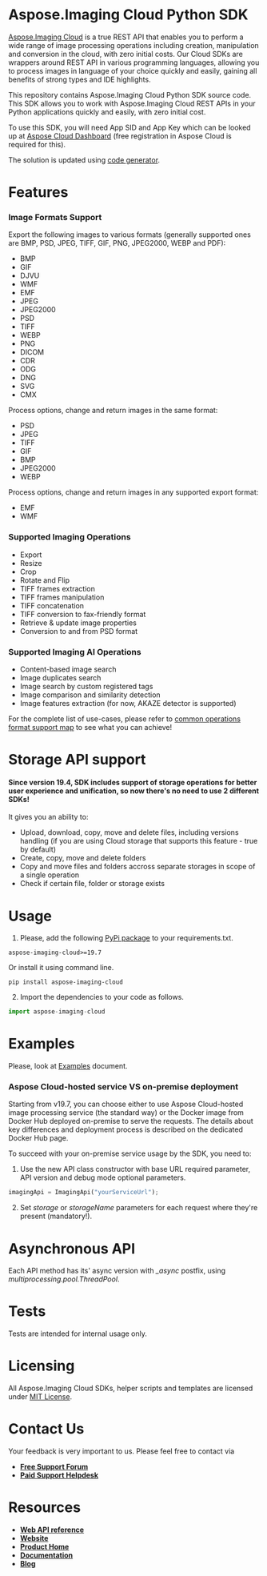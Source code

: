 # Aspose.Imaging Cloud Python SDK 
[Aspose.Imaging Cloud](https://products.aspose.cloud/imaging) is a true REST API that enables you to perform a wide range of image processing operations including creation, manipulation and conversion in the cloud, with zero initial costs. Our Cloud SDKs are wrappers around REST API in various programming languages, allowing you to process images in language of your choice quickly and easily, gaining all benefits of strong types and IDE highlights. 

This repository contains Aspose.Imaging Cloud Python SDK source code. This SDK allows you to work with Aspose.Imaging Cloud REST APIs in your Python applications quickly and easily, with zero initial cost.

To use this SDK, you will need App SID and App Key which can be looked up at [Aspose Cloud Dashboard](https://dashboard.aspose.cloud/#/apps) (free registration in Aspose Cloud is required for this).

The solution is updated using [code generator](https://github.com/aspose-imaging-cloud/aspose-imaging-cloud-codegen).

# Features
### Image Formats Support
Export the following images to various formats (generally supported ones are BMP, PSD, JPEG, TIFF, GIF, PNG, JPEG2000, WEBP and PDF):
* BMP
* GIF
* DJVU
* WMF
* EMF
* JPEG
* JPEG2000
* PSD
* TIFF
* WEBP
* PNG
* DICOM
* CDR
* ODG
* DNG
* SVG
* CMX

Process options, change and return images in the same format:
* PSD
* JPEG
* TIFF
* GIF
* BMP
* JPEG2000
* WEBP

Process options, change and return images in any supported export format:
* EMF
* WMF

### Supported Imaging Operations
* Export 
* Resize
* Crop
* Rotate and Flip
* TIFF frames extraction
* TIFF frames manipulation
* TIFF concatenation
* TIFF conversion to fax-friendly format
* Retrieve & update image properties
* Conversion to and from PSD format

### Supported Imaging AI Operations
* Content-based image search
* Image duplicates search
* Image search by custom registered tags
* Image comparison and similarity detection
* Image features extraction (for now, AKAZE detector is supported)

For the complete list of use-cases, please refer to [common operations format support map](https://docs.aspose.cloud/display/imagingcloud/Supported+File+Formats#SupportedFileFormats-CommonOperationsFormatSupportMap) to see what you can achieve!

# Storage API support
#### Since version 19.4, SDK includes support of storage operations for better user experience and unification, so now there's no need to use 2 different SDKs!

It gives you an ability to:
* Upload, download, copy, move and delete files, including versions handling (if you are using Cloud storage that supports this feature - true by default)
* Create, copy, move and delete folders
* Copy and move files and folders accross separate storages in scope of a single operation
* Check if certain file, folder or storage exists

# Usage
1. Please, add the following [PyPi package](https://pypi.org/project/aspose-imaging-cloud/) to your requirements.txt.
```
aspose-imaging-cloud>=19.7
```
Or install it using command line.
```
pip install aspose-imaging-cloud
```
2. Import the dependencies to your code as follows.
```python
import aspose-imaging-cloud
```

# Examples
Please, look at [Examples](EXAMPLES.md) document.

### Aspose Cloud-hosted service VS on-premise deployment
Starting from v19.7, you can choose either to use Aspose Cloud-hosted image processing service (the standard way) or the Docker image from Docker Hub deployed on-premise to serve the requests.
The details about key differences and deployment process is described on the dedicated Docker Hub page.

To succeed with your on-premise service usage by the SDK, you need to:
1. Use the new API class constructor with base URL required parameter, API version and debug mode optional parameters.
```python
imagingApi = ImagingApi("yourServiceUrl");
```
2. Set *storage* or *storageName* parameters for each request where they're present (mandatory!).

# Asynchronous API
Each API method has its' async version with *_async* postfix, using *multiprocessing.pool.ThreadPool*.

# Tests
Tests are intended for internal usage only.

# Licensing
All Aspose.Imaging Cloud SDKs, helper scripts and templates are licensed under [MIT License](LICENSE).

# Contact Us
Your feedback is very important to us. Please feel free to contact via
+ [**Free Support Forum**](https://forum.aspose.cloud/c/imaging)
+ [**Paid Support Helpdesk**](https://helpdesk.aspose.cloud/)

# Resources
+ [**Web API reference**](https://apireference.aspose.cloud/imaging/)
+ [**Website**](https://www.aspose.cloud)
+ [**Product Home**](https://products.aspose.cloud/imaging)
+ [**Documentation**](https://docs.aspose.cloud/display/imagingcloud/Home)
+ [**Blog**](https://blog.aspose.cloud/category/aspose-products/aspose.imaging-cloud/)
